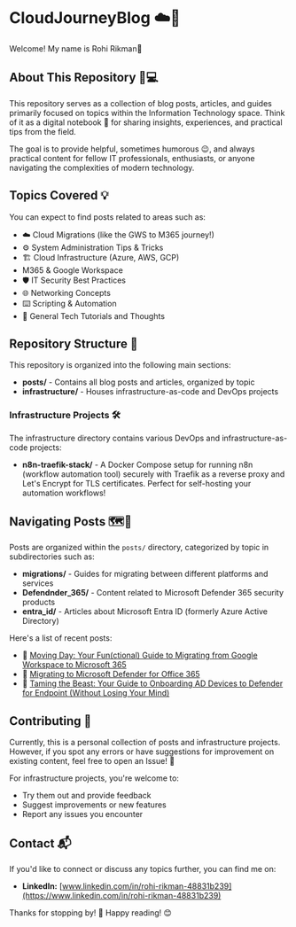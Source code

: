 # CloudJourneyBlog ☁️🚀

Welcome! My name is Rohi Rikman👋

## About This Repository 🤔💻

This repository serves as a collection of blog posts, articles, and guides primarily focused on topics within the Information Technology space. Think of it as a digital notebook 📜 for sharing insights, experiences, and practical tips from the field.

The goal is to provide helpful, sometimes humorous 😉, and always practical content for fellow IT professionals, enthusiasts, or anyone navigating the complexities of modern technology.

## Topics Covered 💡

You can expect to find posts related to areas such as:

* ☁️ Cloud Migrations (like the GWS to M365 journey!)
* ⚙️ System Administration Tips & Tricks
* 🏗️ Cloud Infrastructure (Azure, AWS, GCP)
* M365 & Google Workspace
* 🛡️ IT Security Best Practices
* 🌐 Networking Concepts
* ⌨️ Scripting & Automation
* 🤔 General Tech Tutorials and Thoughts


## Repository Structure 📂

This repository is organized into the following main sections:

* **posts/** - Contains all blog posts and articles, organized by topic
* **infrastructure/** - Houses infrastructure-as-code and DevOps projects

### Infrastructure Projects 🛠️

The infrastructure directory contains various DevOps and infrastructure-as-code projects:

* **n8n-traefik-stack/** - A Docker Compose setup for running n8n (workflow automation tool) securely with Traefik as a reverse proxy and Let's Encrypt for TLS certificates. Perfect for self-hosting your automation workflows!

## Navigating Posts 🗺️🧭

Posts are organized within the `posts/` directory, categorized by topic in subdirectories such as:

* **migrations/** - Guides for migrating between different platforms and services
* **Defendnder_365/** - Content related to Microsoft Defender 365 security products
* **entra_id/** - Articles about Microsoft Entra ID (formerly Azure Active Directory)

Here's a list of recent posts:

* 🔗 [Moving Day: Your Fun(ctional) Guide to Migrating from Google Workspace to Microsoft 365](./posts/migrations/gws-to-m365-migration-guide.md)
* 🔗 [Migrating to Microsoft Defender for Office 365](./posts/migrations/third-party-to-defender-migration-guide.md)
* 🔗 [Taming the Beast: Your Guide to Onboarding AD Devices to Defender for Endpoint (Without Losing Your Mind)](./posts/Defendnder_365/mde-onboarding-ad-devices.md)

## Contributing 🙌

Currently, this is a personal collection of posts and infrastructure projects. However, if you spot any errors or have suggestions for improvement on existing content, feel free to open an Issue! 💬

For infrastructure projects, you're welcome to:
* Try them out and provide feedback
* Suggest improvements or new features
* Report any issues you encounter

## Contact 📬

If you'd like to connect or discuss any topics further, you can find me on:

* **LinkedIn:** [www.linkedin.com/in/rohi-rikman-48831b239](https://www.linkedin.com/in/rohi-rikman-48831b239)

Thanks for stopping by! 🙏 Happy reading! 😊
